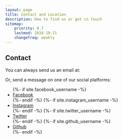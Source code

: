 ```yaml
---
layout: page
title: Contact and Location
description: How to find us or get in touch
sitemap:
    priority: 0.7
    lastmod: 2018-10-21
    changefreq: weekly
---
```


## Contact

You can always send us an email at:

<script type="text/javascript">
  emailE = 'ccny.cuny.edu'
  emailE = ('planetarium' + '@' + emailE)
  document.write('<A href="mailto:' + emailE + '">' + emailE + '</a>')
</script>


Or, send a message on one of our social platforms:

<div class="col-sm">
  <ul class="list-unstyled icons alt">
    {%- if site.facebook_username -%}
    <li><a href="https://facebook.com/{{site.facebook_username}}" class="icon fa-facebook"><span class="label">Facebook</span></a></li>
    {%- endif -%}
    {%- if site.instagram_username -%}
    <li><a href="https://instagram.com/{{site.instagram_username}}" class="icon fa-instagram"><span class="label">Instagram</span></a></li>
    {%- endif -%}
    {%- if site.twitter_username -%}
    <li><a href="https://twitter.com/{{site.twitter_username}}" class="icon fa-twitter"><span class="label">Twitter</span></a></li>
    {%- endif -%}
    {%- if site.github_username -%}
    <li><a href="https://github.com/{{site.github_username}}" class="icon fa-github"><span class="label">Github</span></a></li>
    {%- endif -%}
  </ul>
</div>
